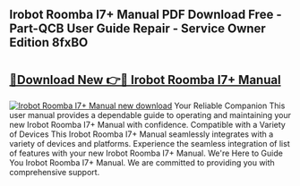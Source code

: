 ## Irobot Roomba I7+ Manual PDF Download Free - Part-QCB User Guide Repair - Service Owner Edition 8fxBO

# <h2><a href="http://bc3416.oget.top/?id=Irobot+Roomba+I7%2b+Manual">🔗Download New 👉🔴 Irobot Roomba I7+ Manual</a></h2>

[![Irobot Roomba I7+ Manual new download](https://i.imgur.com/5g1atiW.png)](http://bc3416.oget.top/?id=Irobot+Roomba+I7%2b+Manual)
Your Reliable Companion This user manual provides a dependable guide to operating and maintaining your new Irobot Roomba I7+ Manual with confidence. Compatible with a Variety of Devices This Irobot Roomba I7+ Manual seamlessly integrates with a variety of devices and platforms. Experience the seamless integration of list of features with your new Irobot Roomba I7+ Manual. We're Here to Guide You Irobot Roomba I7+ Manual. We are committed to providing you with comprehensive support.
